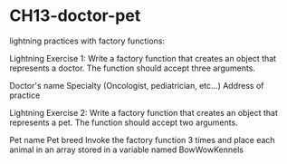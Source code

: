 # CH13-doctor-pet
lightning practices with factory functions:


Lightning Exercise 1: Write a factory function that creates an object that represents a doctor. The function should accept three arguments.

Doctor's name
Specialty (Oncologist, pediatrician, etc...)
Address of practice



Lightning Exercise 2: Write a factory function that creates an object that represents a pet. The function should accept two arguments.

Pet name
Pet breed
Invoke the factory function 3 times and place each animal in an array stored in a variable named BowWowKennels

